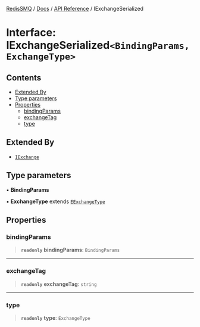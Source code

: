 [RedisSMQ](../../../README.md) / [Docs](../../README.md) / [API Reference](../README.md) / IExchangeSerialized

# Interface: IExchangeSerialized`<BindingParams, ExchangeType>`

## Contents

- [Extended By](IExchangeSerialized.md#extended-by)
- [Type parameters](IExchangeSerialized.md#type-parameters)
- [Properties](IExchangeSerialized.md#properties)
  - [bindingParams](IExchangeSerialized.md#bindingparams)
  - [exchangeTag](IExchangeSerialized.md#exchangetag)
  - [type](IExchangeSerialized.md#type)

## Extended By

- [`IExchange`](IExchange.md)

## Type parameters

▪ **BindingParams**

▪ **ExchangeType** extends [`EExchangeType`](../enumerations/EExchangeType.md)

## Properties

### bindingParams

> **`readonly`** **bindingParams**: `BindingParams`

***

### exchangeTag

> **`readonly`** **exchangeTag**: `string`

***

### type

> **`readonly`** **type**: `ExchangeType`

